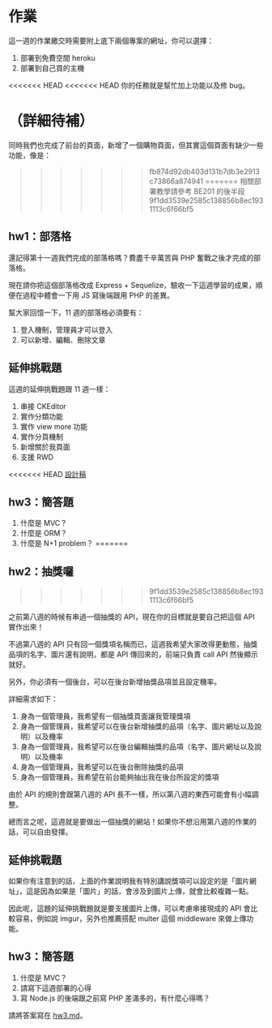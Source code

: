 # 作業

這一週的作業繳交時需要附上底下兩個專案的網址，你可以選擇：

1. 部署到免費空間 heroku
2. 部署到自己買的主機

<<<<<<< HEAD
<<<<<<< HEAD
你的任務就是幫忙加上功能以及修 bug。

（詳細待補）
=======
同時我們也完成了前台的頁面，新增了一個購物頁面，但其實這個頁面有缺少一些功能，像是：
>>>>>>> fb874d92db403d131b7db3e2913c73866a874941
=======
相關部署教學請參考 BE201 的後半段
>>>>>>> 9f1dd3539e2585c138856b8ec1931113c6f66bf5

## hw1：部落格

還記得第十一週我們完成的部落格嗎？費盡千辛萬苦與 PHP 奮戰之後才完成的部落格。

現在請你把這個部落格改成 Express + Sequelize，驗收一下這週學習的成果，順便在過程中體會一下用 JS 寫後端跟用 PHP 的差異。

幫大家回憶一下，11 週的部落格必須要有：

1. 登入機制，管理員才可以登入
2. 可以新增、編輯、刪除文章

## 延伸挑戰題

這週的延伸挑戰題跟 11 週一樣：

1. 串接 CKEditor
2. 實作分類功能
3. 實作 view more 功能
4. 實作分頁機制
5. 新增關於我頁面
6. 支援 RWD

<<<<<<< HEAD
[設計稿](https://zpl.io/VKMROrJ)

## hw3：簡答題

1. 什麼是 MVC？
2. 什麼是 ORM？
3. 什麼是 N+1 problem？
=======
## hw2：抽獎囉
>>>>>>> 9f1dd3539e2585c138856b8ec1931113c6f66bf5

之前第八週的時候有串過一個抽獎的 API，現在你的目標就是要自己把這個 API 實作出來！

不過第八週的 API 只有回一個獎項名稱而已，這週我希望大家改得更動態，抽獎品項的名字、圖片還有說明，都是 API 傳回來的，前端只負責 call API 然後顯示就好。

另外，你必須有一個後台，可以在後台新增抽獎品項並且設定機率。

詳細需求如下：

1. 身為一個管理員，我希望有一個抽獎頁面讓我管理獎項
2. 身為一個管理員，我希望可以在後台新增抽獎的品項（名字、圖片網址以及說明）以及機率
3. 身為一個管理員，我希望可以在後台編輯抽獎的品項（名字、圖片網址以及說明）以及機率
4. 身為一個管理員，我希望可以在後台刪除抽獎的品項
5. 身為一個管理員，我希望在前台能夠抽出我在後台所設定的獎項

由於 API 的規則會跟第八週的 API 長不一樣，所以第八週的東西可能會有小幅調整。

總而言之呢，這週就是要做出一個抽獎的網站！如果你不想沿用第八週的作業的話，可以自由發揮。

## 延伸挑戰題

如果你有注意到的話，上面的作業說明我有特別講說獎項可以設定的是「圖片網址」，這是因為如果是「圖片」的話，會涉及到圖片上傳，就會比較複雜一點。

因此呢，這題的延伸挑戰題就是要支援圖片上傳，可以考慮串接現成的 API 會比較容易，例如說 imgur，另外也推薦搭配 multer 這個 middleware 來做上傳功能。

## hw3：簡答題

1. 什麼是 MVC？
2. 請寫下這週部署的心得
3. 寫 Node.js 的後端跟之前寫 PHP 差滿多的，有什麼心得嗎？

請將答案寫在 [hw3.md](hw3.md)。
